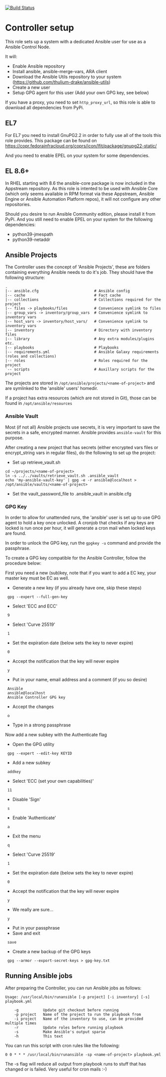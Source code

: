 [![Build Status](https://drone.element-networks.nl/api/badges/Ansible/role-ansible_controller/status.svg)](https://drone.element-networks.nl/Ansible/role-ansible_controller)
# Controller setup
This role sets up a system with a dedicated Ansible user for use as a Ansible Control Node.

It will:
* Enable Ansible repository
* Install ansible, ansible-merge-vars, ARA client
* Download the Ansible Utils repository to your system (https://github.com/thulium-drake/ansible-utils)
* Create a new user
* Setup GPG agent for this user (Add your own GPG key, see below)

If you have a proxy, you need to set ```http_proxy_url```, so this role is able to download all dependencies
from PyPi.


## EL7
For EL7 you need to install GnuPG2.2 in order to fully use all of the tools this role provides. This package can
be found on https://copr.fedorainfracloud.org/coprs/icon/lfit/package/gnupg22-static/

And you need to enable EPEL on your system for some dependencies.

## EL 8.6+
In RHEL starting with 8.6 the ansible-core package is now included in the Appstream repository. As this role is
intented to be used with Ansible Core (which only seems available in RPM format via these Appstream, Ansible Engine
or Ansible Automation Platform repos), it will not configure any other repositories.

Should you desire to run Ansible Community edition, please install it from PyPi.
And you still need to enable EPEL on your system for the following dependencies:

* python39-jmespath
* python39-netaddr

## Ansible Projects
The Controller uses the concept of 'Ansible Projects', these are folders containing everything Ansible
needs to do it's job. They should have the following structure:

```
.
|-- ansible.cfg                         # Ansible config
|-- cache                               # Fact cache
|-- collections                         # Collections required for the project
|-- files -> playbooks/files            # Convenience symlink to files
|-- group_vars -> inventory/group_vars  # Convenience symlink to inventory vars
|-- host_vars -> inventory/host_vars/   # Convenience symlink to inventory vars
|-- inventory                           # Directory with inventory files
|-- library                             # Any extra modules/plugins etc.
|-- playbooks                           # Playbooks
|-- requirements.yml                    # Ansible Galaxy requirements (roles and collections)
|-- roles                               # Roles required for the project
`-- scripts                             # Auxillary scripts for the project
```

The projects are stored in ```/opt/ansible/projects/<name-of-project>``` and are symlinked to the 'ansible' users'
homedir.

If a project has extra resources (which are not stored in Git), those can be found in ```/opt/ansible/resources```

### Ansible Vault
Most (if not all) Ansible projects use secrets, it is very important to save the secrets in a safe, encrypted
manner. Ansible provides ```ansible-vault``` for this purpose.

After creating a new project that has secrets (either encrypted vars files or encrypt_string vars in regular files),
do the following to set up the project:

* Set up retrieve_vault.sh

```
cd ~/projects/<name-of-project>
ln -s ../../vaults/retrieve_vault.sh .ansible_vault
echo 'my-ansible-vault-key' | gpg -e -r ansible@localhost > /opt/ansible/vaults/<name-of-project>
```

* Set the vault_password_file to .ansible_vault in ansible.cfg

### GPG Key
In order to allow for unattended runs, the 'ansible' user is set up to use GPG agent to hold a key once unlocked.
A cronjob that checks if any keys are locked is run once per hour, it will generate a cron mail when locked keys
are found.

In order to unlock the GPG key, run the ```gpgkey -u``` command and provide the passphrase.

To create a GPG key compatible for the Ansible Controller, follow the procedure below:

First you need a new (sub)key, note that if you want to add a EC key, your master key must be EC as well.

* Generate a new key (if you already have one, skip these steps)
```
 gpg --expert --full-gen-key
```
* Select 'ECC and ECC'
```
 9
```
* Select 'Curve 25519'
```
 1
```
* Set the expiration date (below sets the key to never expire)
```
 0
```
* Accept the notification that the key will never expire
```
 y
```
* Put in your name, email address and a comment (if you so desire)
```
 Ansible
 ansible@localhost
 Ansible Controller GPG key
```
* Accept the changes
```
 o
```
* Type in a strong passphrase

Now add a new subkey with the Authenticate flag

* Open the GPG utility
```
 gpg --expert --edit-key KEYID
```
* Add a new subkey
```
 addkey
```
* Select 'ECC (set your own capabilities)'
```
 11
```
* Disable 'Sign'
```
 s
```
* Enable 'Authenticate'
```
 a
```
* Exit the menu
```
 q
```
* Select 'Curve 25519'
```
 1
```
* Set the expiration date (below sets the key to never expire)
```
 0
```
* Accept the notification that the key will never expire
```
 y
```
* We really are sure...
```
 y
```
* Put in your passphrase
* Save and exit
```
 save
```

* Create a new backup of the GPG keys
```
 gpg --armor --export-secret-keys > gpg-key.txt
```

## Running Ansible jobs
After preparing the Controller, you can run Ansible jobs as follows:

```
Usage: /usr/local/bin/runansible [-p project] [-i inventory] [-s] playbook.yml

    -g           Update git checkout before running
    -p project   Name of the project to run the playbook from
    -i project   Name of the inventory to use, can be provided multiple times
    -r           Update roles before running playbook
    -s           Make Ansible's output sparse
    -h           This text
```

You can run this script with cron rules like the following:
```
0 0 * * * /usr/local/bin/runansible -sp <name-of-project> playbook.yml
```

The -s flag will reduce all output from playbook runs to stuff that has changed or is failed. Very useful for cron mails :-)
